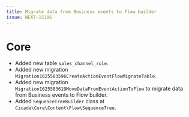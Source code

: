 ```yaml
---
title: Migrate data from Business events to Flow builder
issue: NEXT-15106
---
```

# Core
* Added new table `sales_channel_rule`.
* Added new migration `Migration1625583596CreateActionEventFlowMigrateTable`.
* Added new migration `Migration1625583619MoveDataFromEventActionToFlow` to migrate data from Business events to Flow builder.
* Added `SequenceTreeBuilder` class at `Cicada\Core\Content\Flow\SequenceTree`.
